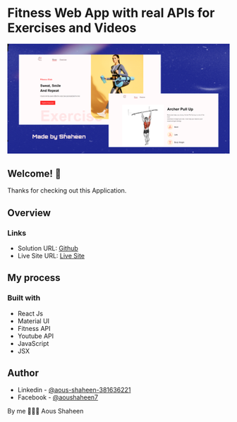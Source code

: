 # Fitness Web App with real APIs for Exercises and Videos 

![Fitness Web App ](./src/web-view.png)


## Welcome! 👋
Thanks for checking out this Application.

## Overview

### Links

- Solution URL: [Github](https://github.com/Shaheen121/react-api-fitness-app.git)
- Live Site URL: [Live Site](https://react-fitness-api.netlify.app/)

## My process

### Built with

- React Js
- Material UI
- Fitness API
- Youtube API
- JavaScript
- JSX


## Author

- Linkedin - [@aous-shaheen-381636221](https://www.linkedin.com/in/aous-shaheen-381636221/)
- Facebook - [@aoushaheen7](https://www.facebook.com/shaheen7tl/)

By me 🚀🚀🚀
Aous Shaheen